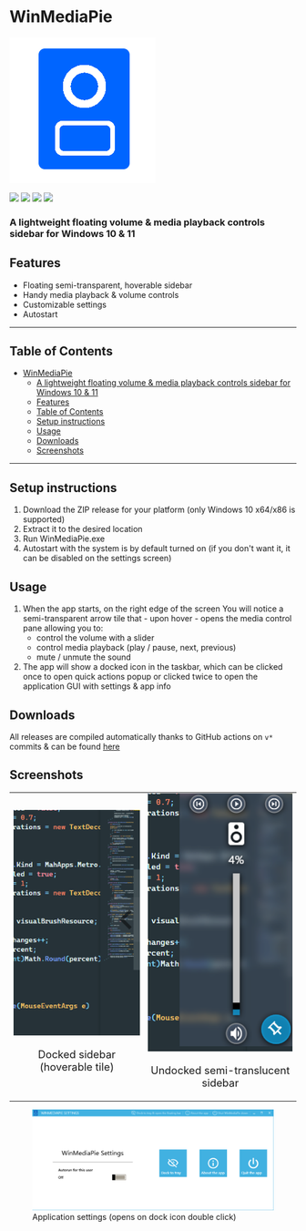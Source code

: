 # WinMediaPie

![](https://github.com/artus9033/WinMediaPie/raw/master/Assets/icon.png)

![](https://img.shields.io/github/stars/artus9033/WinMediaPie.svg) ![](https://img.shields.io/github/forks/artus9033/WinMediaPie.svg) ![](https://img.shields.io/github/license/artus9033/WinMediaPie.svg) ![](https://img.shields.io/github/issues/artus9033/WinMediaPie.svg)

### A lightweight floating volume & media playback controls sidebar for Windows 10 & 11

## Features

- Floating semi-transparent, hoverable sidebar
- Handy media playback & volume controls
- Customizable settings
- Autostart

---

## Table of Contents

- [WinMediaPie](#winmediapie)
  - [A lightweight floating volume & media playback controls sidebar for Windows 10 & 11](#a-lightweight-floating-volume--media-playback-controls-sidebar-for-windows-10--11)
  - [Features](#features)
  - [Table of Contents](#table-of-contents)
  - [Setup instructions](#setup-instructions)
  - [Usage](#usage)
  - [Downloads](#downloads)
  - [Screenshots](#screenshots)

---

## Setup instructions

1. Download the ZIP release for your platform (only Windows 10 x64/x86 is supported)
2. Extract it to the desired location
3. Run WinMediaPie.exe
4. Autostart with the system is by default turned on (if you don't want it, it can be disabled on the settings screen)

## Usage

1. When the app starts, on the right edge of the screen You will notice a semi-transparent arrow tile that - upon hover - opens the media control pane allowing you to:
   - control the volume with a slider
   - control media playback (play / pause, next, previous)
   - mute / unmute the sound
2. The app will show a docked icon in the taskbar, which can be clicked once to open quick actions popup or clicked twice to open the application GUI with settings & app info

## Downloads

All releases are compiled automatically thanks to GitHub actions on `v*` commits & can be found [here](https://github.com/artus9033/WinMediaPie/releases)

## Screenshots

<table style="width: 100%; border: none; border-collapse: collapse" cellspacing="0" cellpadding="0">
  <tr style="border: none">
    <td style="border: none; text-align: center">
      <img src="promo/docked.png" alt="Docked sidebar">
      <p style="font-size: 1.15rem">Docked sidebar (hoverable tile)</p>
    </td>
    <td style="border: none; text-align: center">
      <img src="promo/undocked.png" alt="Undocked semi-translucent sidebar">
      <p style="font-size: 1.15rem">Undocked semi-translucent sidebar</p>
    </td>
  </tr>
</table>

<figure>
  <img src="promo/settings.png" alt="Application settings">
  <figcaption>Application settings (opens on dock icon double click)</figcaption>
</figure>

